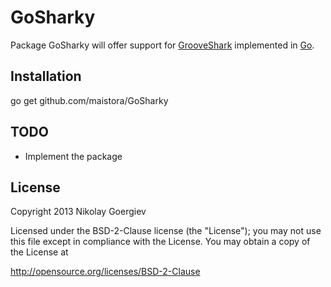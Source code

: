 GoSharky
========

Package GoSharky will offer support for [GrooveShark](http://grooveshark.com/) implemented in [Go](http:/golang.org).

Installation
-------

go get github.com/maistora/GoSharky

TODO
-------

* Implement the package

License
-------

Copyright 2013 Nikolay Goergiev

Licensed under the BSD-2-Clause license (the "License");
you may not use this file except in compliance with the License.
You may obtain a copy of the License at

http://opensource.org/licenses/BSD-2-Clause

